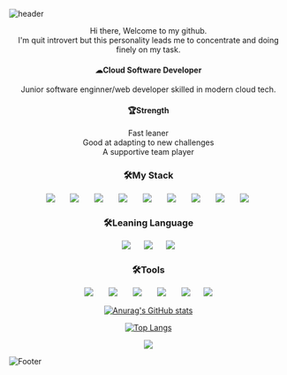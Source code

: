  
 ![header](https://capsule-render.vercel.app/api?type=soft&color=F4C2C2&height=80&section=header&text=Good%20Day!%20Overcome%20Challenges%20Throws%20At%20You&fontSize=30)
 
<div align="center" >Hi there, Welcome to my github. </div>
<div align="center" >I'm quit introvert but this personality leads me to concentrate and doing finely on my task.</div>

<h4 align="center"> ☁Cloud Software Developer</h4>
<div align="center" >Junior software enginner/web developer skilled in modern cloud tech.</div>

<h4 align="center">🏆Strength</h4>
<div align="center" >Fast leaner</div>
<div align="center" >Good at adapting to new challenges</div>
<div align="center" >A supportive team player</div>


<h3 align="center">🛠My Stack</h3>
<div align="center">
<img src="https://img.shields.io/badge/JSON-000000?style=flat-square&logo=Json&logoColor=white" style="height : auto; margin-left : 10px; margin-right : 10px;"/></a>&nbsp;
<img src="https://img.shields.io/badge/C%23-239120?style=flat-square&logo=C#&logoColor=white" style="height : auto; margin-left : 10px; margin-right : 10px;"/></a>&nbsp;
<img src="https://img.shields.io/badge/ASP.NET-512BD4?style=flat-square&logo=.NET&logoColor=white" style="height : auto; margin-left : 10px; margin-right : 10px;"/></a>&nbsp;
<img src="https://img.shields.io/badge/MSSQL-CC2927?style=flat-square&logo=MicrosoftSQLServer&logoColor=white" style="height : auto; margin-left : 10px; margin-right : 10px;"/></a>&nbsp;
<img src="https://img.shields.io/badge/HTML5-E34F26?style=flat-square&logo=HTML5&logoColor=white" style="height : auto; margin-left : 10px; margin-right : 10px;"/></a>&nbsp;
<img src="https://img.shields.io/badge/CSS3-1572B6?style=flat-square&logo=CSS3&logoColor=white" style="height : auto; margin-left : 10px; margin-right : 10px;"/></a>&nbsp;
<img src="https://img.shields.io/badge/JavaScript-F7DF1E?style=flat-square&logo=JavaScript&logoColor=white" style="height : auto; margin-left : 10px; margin-right : 10px;"/></a>&nbsp;
<img src="https://img.shields.io/badge/IIS-5E5E5E?style=flat-square&logo=Microsoft&logoColor=white" style="height : auto; margin-left : 10px; margin-right : 10px;"/></a>&nbsp;
<img src="https://img.shields.io/badge/jQuery-0769AD?style=flat-square&logo=jQuery&logoColor=white" style="height : auto; margin-left : 10px; margin-right : 10px;"/></a>&nbsp;

<h3 align="center">🛠Leaning Language</h3>
<img src="https://img.shields.io/badge/Java-007396?style=flat-square&logo=Java&logoColor=white" style="height : auto; margin-left : 10px; margin-right : 10px;"/>
 
<img src="https://img.shields.io/badge/Apache%20Tomcat-F8DC75?style=flat-square&logo=ApacheTomcat&logoColor=white" style="height : auto; margin-left : 10px; margin-right : 10px;"/>
<img src="https://img.shields.io/badge/Spring-6DB33F?style=flat-square&logo=Spring&logoColor=white" style="height : auto; margin-left : 10px; margin-right : 10px;"/>

<h3 align="center">🛠Tools</h3>
<img src="https://img.shields.io/badge/Notepad++-90E59A?style=flat-square&logo=Notepad%2B%2B&logoColor=white" style="height : auto; margin-left : 10px; margin-right : 10px;"/>&nbsp;
<img src="https://img.shields.io/badge/Eclipse-2C2255?style=flat-square&logo=Eclipse&logoColor=white" style="height : auto; margin-left : 10px; margin-right : 10px;"/>&nbsp;
<img src="https://img.shields.io/badge/Visual%20Studio-5C2D91?style=flat-square&logo=VisualStudio&logoColor=white" style="height : auto; margin-left : 10px; margin-right : 10px;"/>&nbsp;
<img src="https://img.shields.io/badge/Oracle-F80000?style=flat-square&logo=Oracle&logoColor=white" style="height : auto; margin-left : 10px; margin-right : 10px;"/>&nbsp;
<img src="https://img.shields.io/badge/Linux-FCC624?style=flat-square&logo=Linux&logoColor=white" style="height : auto; margin-left : 10px; margin-right : 10px;"/>
<img src="https://img.shields.io/badge/Redmine-B32024?style=flat-square&logo=Redmine&logoColor=white" style="height : auto; margin-left : 10px; margin-right : 10px;"/>

<br>

[![Anurag's GitHub stats](https://github-readme-stats.vercel.app/api?username=joonrg&show_icons=true&hide=contribs,prs&cache_seconds=86400&theme=dracula)](https://github.com/joonrg/github-readme-stats)

[![Top Langs](https://github-readme-stats.vercel.app/api/top-langs/?username=joonrg&show_icons=true&hide=contribs,prs&cache_seconds=86400&theme=dracula)](https://github.com/joonrg/github-readme-stats)

<a href="https://github.com/joonrg"><img src="https://hits.seeyoufarm.com/api/count/incr/badge.svg?url=https%3A%2F%2Fgithub.com%2Fjoonrg&count_bg=%23000000&title_bg=%23000000&icon=github.svg&icon_color=%23E7E7E7&title=GitHub&edge_flat=false)"/></a>

</div>

![Footer](https://capsule-render.vercel.app/api?type=waving&color=F4C2C2&height=100&section=footer)
 
 
